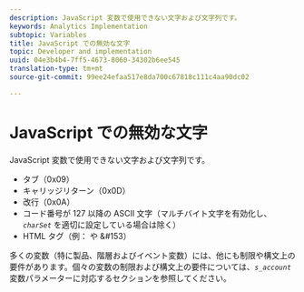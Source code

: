 ```yaml
---
description: JavaScript 変数で使用できない文字および文字列です。
keywords: Analytics Implementation
subtopic: Variables
title: JavaScript での無効な文字
topic: Developer and implementation
uuid: 04e3b4b4-7ff5-4673-8060-34302b6ee545
translation-type: tm+mt
source-git-commit: 99ee24efaa517e8da700c67818c111c4aa90dc02

---
```



# JavaScript での無効な文字

JavaScript 変数で使用できない文字および文字列です。

* タブ（0x09）
* キャリッジリターン（0x0D）
* 改行（0x0A）
* コード番号が 127 以降の ASCII 文字（マルチバイト文字を有効化し、*`charSet`* を適切に設定している場合は除く）
* HTML タグ（例：<b></b> や &amp;#153）

多くの変数（特に製品、階層およびイベント変数）には、他にも制限や構文上の要件があります。個々の変数の制限および構文上の要件については、*`s_account`* 変数パラメーターに対応するセクションを参照してください。
